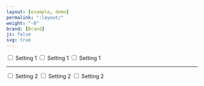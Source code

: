 ```yaml
---
layout: [example, demo]
permalink: ":layout/"
weight: "-0"
brand: [Brand]
js: false
svg: true
---
```


<label class="checkbox">
	<input class="checkbox-input" type="checkbox" name="option1a">
	<span class="checkbox-text">Setting 1</span>
</label>

<label class="checkbox">
	<input class="checkbox-input" type="checkbox" name="option1b">
	<span class="checkbox-text">Setting 1</span>
</label>

<label class="checkbox">
	<input class="checkbox-input" type="checkbox" name="option1c">
	<span class="checkbox-text">Setting 1</span>
</label>

<hr>

<label class="checkbox checkbox-flip">
	<input class="checkbox-input" type="checkbox" name="option2a">
	<span class="checkbox-text">Setting 2</span>
</label>

<label class="checkbox checkbox-flip">
	<input class="checkbox-input" type="checkbox" name="option2b">
	<span class="checkbox-text">Setting 2</span>
</label>

<label class="checkbox checkbox-flip">
	<input class="checkbox-input" type="checkbox" name="option2c">
	<span class="checkbox-text">Setting 2</span>
</label>